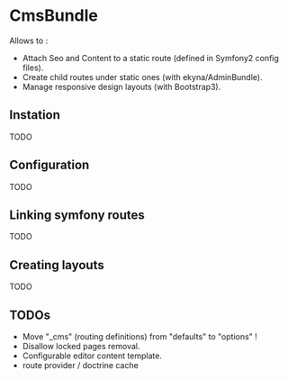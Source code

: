 CmsBundle
=========

Allows to :
- Attach Seo and Content to a static route (defined in Symfony2 config files).
- Create child routes under static ones (with ekyna/AdminBundle).
- Manage responsive design layouts (with Bootstrap3).

## Instation
TODO

## Configuration
TODO

## Linking symfony routes
TODO

## Creating layouts
TODO

## TODOs
- Move "_cms" (routing definitions) from "defaults" to "options" !
- Disallow locked pages removal.
- Configurable editor content template.
- route provider / doctrine cache
